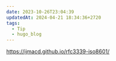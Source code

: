 ```yaml
---
date: 2023-10-26T23:04:39
updatedAt: 2024-04-21 18:34:36+2720
tags:
  - Tip
  - hugo_blog
---
```

https://ijmacd.github.io/rfc3339-iso8601/